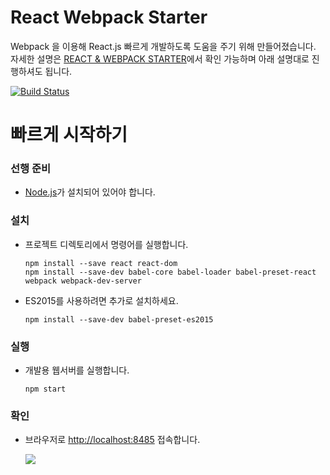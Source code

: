 # React Webpack Starter
Webpack 을 이용해 React.js 빠르게 개발하도록 도움을 주기 위해 만들어졌습니다.
자세한 설명은 [REACT & WEBPACK STARTER](http://dalkstudy.github.io/react-webpack-starter)에서 확인 가능하며 아래 설명대로 진행하셔도 됩니다.

[![Build Status](https://travis-ci.org/dalkstudy/react-webpack-starter.svg?branch=master)](https://travis-ci.org/dalkstudy/react-webpack-starter)

# 빠르게 시작하기
### 선행 준비
* [Node.js](https://nodejs.org)가 설치되어 있어야 합니다.

### 설치
* 프로젝트 디렉토리에서 명령어를 실행합니다.

  ```
  npm install --save react react-dom
  npm install --save-dev babel-core babel-loader babel-preset-react webpack webpack-dev-server
  ```

* ES2015를 사용하려면 추가로 설치하세요.

  ```
  npm install --save-dev babel-preset-es2015
  ```

### 실행
* 개발용 웹서버를 실행합니다.

  ```
  npm start
  ```

### 확인
* 브라우저로 [http://localhost:8485](http://localhost:8485) 접속합니다.

  <img src="http://i.giphy.com/l396Mg8wCujo9AoLe.gif">

